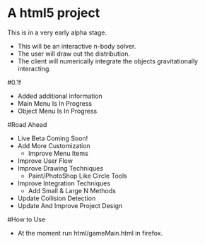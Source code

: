 # A html5 project
This is in a very early alpha stage. 
* This will be an interactive n-body solver. 
* The user will draw out the distribution.
* The client will numerically integrate the objects gravitationally interacting. 

#0.1f
* Added additional information
* Main Menu Is In Progress
* Object Menu Is In Progress

#Road Ahead
* Live Beta Coming Soon!
* Add More Customization
    * Improve Menu Items
* Improve User Flow
* Improve Drawing Techniques
    * Paint/PhotoShop Like Circle Tools
* Improve Integration Techniques
    * Add Small & Large N Methods
* Update Collision Detection
* Update And Improve Project Design

#How to Use
* At the moment run html/gameMain.html in firefox.